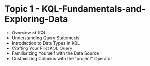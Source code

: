 # Topic 1 - KQL-Fundamentals-and-Exploring-Data

- Overview of KQL
- Understanding Query Statements
- Introduction to Data Types in KQL
- Crafting Your First KQL Query
- Familiarizing Yourself with the Data Source
- Customizing Columns with the "project" Operator

